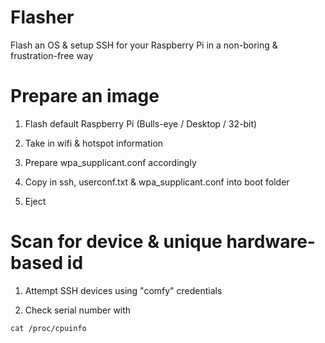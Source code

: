# Flasher
Flash an OS &amp; setup SSH for your Raspberry Pi in a non-boring &amp; frustration-free way


# Prepare an image

1. Flash default Raspberry Pi (Bulls-eye / Desktop / 32-bit)

2. Take in wifi & hotspot information

3. Prepare wpa_supplicant.conf accordingly

4. Copy in ssh, userconf.txt & wpa_supplicant.conf into boot folder

5. Eject

# Scan for device & unique hardware-based id

1. Attempt SSH devices using "comfy" credentials

2. Check serial number with

```
cat /proc/cpuinfo
```
